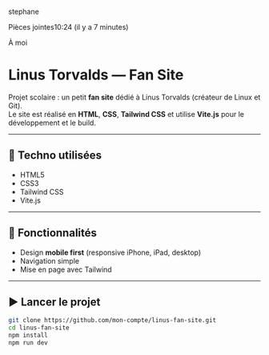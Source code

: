 stephane

Pièces jointes10:24 (il y a 7 minutes)

À moi
# Linus Torvalds — Fan Site

Projet scolaire : un petit **fan site** dédié à Linus Torvalds (créateur de Linux et Git).  
Le site est réalisé en **HTML**, **CSS**, **Tailwind CSS** et utilise **Vite.js** pour le développement et le build.

---

## 🚀 Techno utilisées
- HTML5
- CSS3
- Tailwind CSS
- Vite.js

---

## 📱 Fonctionnalités
- Design **mobile first** (responsive iPhone, iPad, desktop)
- Navigation simple
- Mise en page avec Tailwind

---

## ▶️ Lancer le projet
```bash
git clone https://github.com/mon-compte/linus-fan-site.git
cd linus-fan-site
npm install
npm run dev

